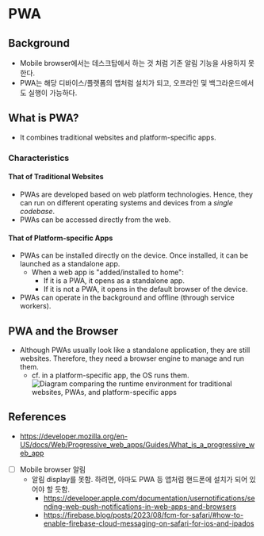 
# PWA

## Background
- Mobile browser에서는 데스크탑에서 하는 것 처럼 기존 알림 기능을 사용하지 못한다.
- PWA는 해당 디바이스/플랫폼의 앱처럼 설치가 되고, 오프라인 및 백그라운드에서도 실행이 가능하다.

## What is PWA?
- It combines traditional websites and platform-specific apps.
### Characteristics
#### That of Traditional Websites
- PWAs are developed based on web platform technologies. Hence, they can run on different operating systems and devices from a *single codebase*.
- PWAs can be accessed directly from the web.
#### That of Platform-specific Apps
- PWAs can be installed directly on the device. Once installed, it can be launched as a standalone app.
	- When a web app is "added/installed to home":
		- If it is a PWA, it opens as a standalone app.
		- If it is not a PWA, it opens in the default browser of the device.
- PWAs can operate in the background and offline (through service workers).

## PWA and the Browser
- Although PWAs usually look like a standalone application, they are still websites. Therefore, they need a browser engine to manage and run them.
	- cf. in a platform-specific app, the OS runs them.
![Diagram comparing the runtime environment for traditional websites, PWAs, and platform-specific apps](https://developer.mozilla.org/en-US/docs/Web/Progressive_web_apps/Guides/What_is_a_progressive_web_app/pwa-environment.svg)


## References
- https://developer.mozilla.org/en-US/docs/Web/Progressive_web_apps/Guides/What_is_a_progressive_web_app





- [ ] Mobile browser 알림
	- 알림 display를 못함. 하려면, 아마도 PWA 등 앱처럼 핸드폰에 설치가 되어 있어야 할 듯함.
		- https://developer.apple.com/documentation/usernotifications/sending-web-push-notifications-in-web-apps-and-browsers
		- https://firebase.blog/posts/2023/08/fcm-for-safari/#how-to-enable-firebase-cloud-messaging-on-safari-for-ios-and-ipados